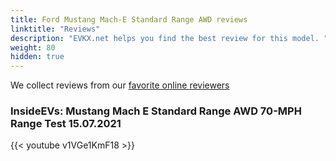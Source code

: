 ```yaml
---
title: Ford Mustang Mach-E Standard Range AWD reviews
linktitle: "Reviews"
description: "EVKX.net helps you find the best review for this model. "
weight: 80
hidden: true
---
```

We collect reviews from our [favorite online reviewers](/guides/evreviewers/)

### InsideEVs: Mustang Mach E Standard Range AWD 70-MPH Range Test 15.07.2021

{{< youtube v1VGe1KmF18 >}}

